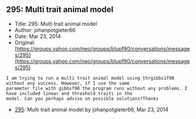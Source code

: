 ## 295: Multi trait animal model

- Title: 295: Multi trait animal model
- Author: johanpotgieter66
- Date: Mar 23, 2014
- Original: [https://groups.yahoo.com/neo/groups/blupf90/conversations/messages/295](https://groups.yahoo.com/neo/groups/blupf90/conversations/messages/295)

```
I am trying to run a multi trait animal model using thrgibbs1f90 without any success. However, if I use the same
parameter file with gibbsf90 the program runs without any problems. I have included linear and threshold traits in the
model. Can you perhaps advise on possible solutions?Thanks
```

- [295](0295.md): Multi trait animal model by johanpotgieter66, Mar 23, 2014
